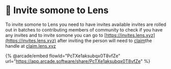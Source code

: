# 📨 Invite somone to Lens

To invite somone to Lens you need to have invites available invites are rolled out in batches to contributing members of community to check if you have any invites and to invite somone you can go to [https://invites.lens.xyz](https://invites.lens.xyz) after inviting the person will need to [claim](claim.md)the handle at [claim.lens.xyz](https://claim.lens.xyz)

{% @arcade/embed flowId="PcTXe1aksubqx0T8vfZe" url="https://app.arcade.software/share/PcTXe1aksubqx0T8vfZe" %}
